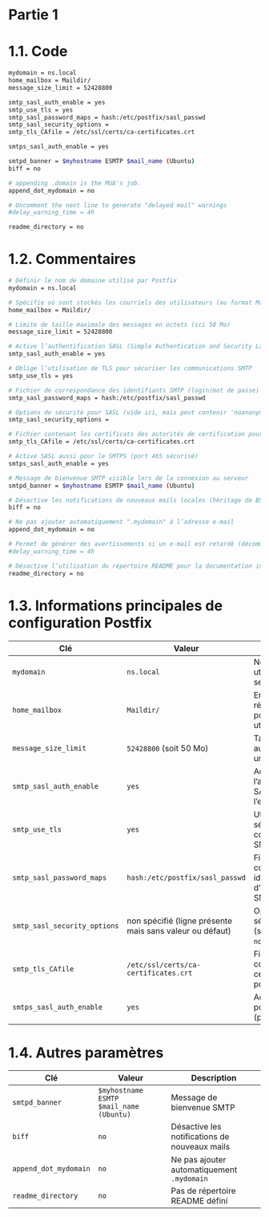 # Partie 1

# 1.1. Code 

```bash
mydomain = ns.local
home_mailbox = Maildir/
message_size_limit = 52428800

smtp_sasl_auth_enable = yes
smtp_use_tls = yes
smtp_sasl_password_maps = hash:/etc/postfix/sasl_passwd
smtp_sasl_security_options = 
smtp_tls_CAfile = /etc/ssl/certs/ca-certificates.crt

smtps_sasl_auth_enable = yes

smtpd_banner = $myhostname ESMTP $mail_name (Ubuntu)
biff = no

# appending .domain is the MUA's job.
append_dot_mydomain = no

# Uncomment the next line to generate "delayed mail" warnings
#delay_warning_time = 4h

readme_directory = no
```

# 1.2. Commentaires


```bash
# Définir le nom de domaine utilisé par Postfix
mydomain = ns.local

# Spécifie où sont stockés les courriels des utilisateurs (au format Maildir)
home_mailbox = Maildir/

# Limite de taille maximale des messages en octets (ici 50 Mo)
message_size_limit = 52428800

# Active l’authentification SASL (Simple Authentication and Security Layer) pour l’envoi SMTP
smtp_sasl_auth_enable = yes

# Oblige l’utilisation de TLS pour sécuriser les communications SMTP
smtp_use_tls = yes

# Fichier de correspondance des identifiants SMTP (login/mot de passe)
smtp_sasl_password_maps = hash:/etc/postfix/sasl_passwd

# Options de sécurité pour SASL (vide ici, mais peut contenir 'noanonymous', etc.)
smtp_sasl_security_options = 

# Fichier contenant les certificats des autorités de certification pour valider TLS
smtp_tls_CAfile = /etc/ssl/certs/ca-certificates.crt

# Active SASL aussi pour le SMTPS (port 465 sécurisé)
smtps_sasl_auth_enable = yes

# Message de bienvenue SMTP visible lors de la connexion au serveur
smtpd_banner = $myhostname ESMTP $mail_name (Ubuntu)

# Désactive les notifications de nouveaux mails locales (héritage de BSD)
biff = no

# Ne pas ajouter automatiquement ".mydomain" à l’adresse e-mail
append_dot_mydomain = no

# Permet de générer des avertissements si un e-mail est retardé (décommenter pour activer)
#delay_warning_time = 4h

# Désactive l’utilisation du répertoire README pour la documentation intégrée
readme_directory = no
```



# 1.3. **Informations principales de configuration Postfix**

| Clé                             | Valeur                                                        | Description |
|----------------------------------|----------------------------------------------------------------|-------------|
| `mydomain`                       | `ns.local`                                                    | Nom de domaine utilisé par le serveur |
| `home_mailbox`                  | `Maildir/`                                                    | Emplacement du répertoire Maildir pour les utilisateurs |
| `message_size_limit`           | `52428800` (soit 50 Mo)                                       | Taille maximale autorisée pour un message |
| `smtp_sasl_auth_enable`        | `yes`                                                         | Active l’authentification SASL pour l’envoi SMTP |
| `smtp_use_tls`                 | `yes`                                                         | Utilise TLS pour sécuriser les connexions SMTP |
| `smtp_sasl_password_maps`      | `hash:/etc/postfix/sasl_passwd`                               | Fichier contenant les identifiants d’authentification SMTP |
| `smtp_sasl_security_options`   | non spécifié (ligne présente mais sans valeur ou défaut)      | Options de sécurité SASL (souvent `noanonymous`) |
| `smtp_tls_CAfile`              | `/etc/ssl/certs/ca-certificates.crt`                          | Fichier contenant les certificats CA pour valider TLS |
| `smtps_sasl_auth_enable`       | `yes`                                                         | Active SASL pour SMTPS (port 465) |



# 1.4. **Autres paramètres**

| Clé                             | Valeur                             | Description |
|----------------------------------|-------------------------------------|-------------|
| `smtpd_banner`                   | `$myhostname ESMTP $mail_name (Ubuntu)` | Message de bienvenue SMTP |
| `biff`                           | `no`                                | Désactive les notifications de nouveaux mails |
| `append_dot_mydomain`           | `no`                                | Ne pas ajouter automatiquement `.mydomain` |
| `readme_directory`              | `no`                                | Pas de répertoire README défini |


